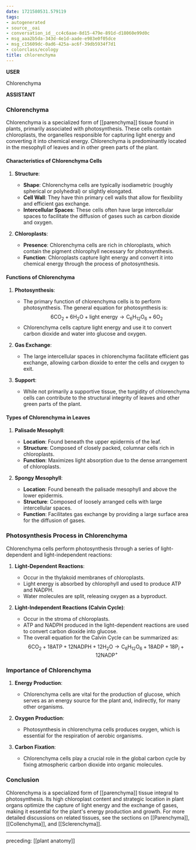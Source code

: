 ```yaml
---
date: 1721580531.579119
tags:
- autogenerated
- source__oai
- conversation_id__cc4c6aae-8d15-479e-891d-d18060e99d0c
- msg_aaa2b5da-343d-4e1d-aade-e983e0f05dce
- msg_c15609dc-0ad6-425a-ac6f-39db5934f7d1
- colorclass/ecology
title: chlorenchyma
---
```


**USER**

Chlorenchyma


**ASSISTANT**

### Chlorenchyma

Chlorenchyma is a specialized form of [[parenchyma]] tissue found in plants, primarily associated with photosynthesis. These cells contain chloroplasts, the organelles responsible for capturing light energy and converting it into chemical energy. Chlorenchyma is predominantly located in the mesophyll of leaves and in other green parts of the plant.

#### Characteristics of Chlorenchyma Cells

1. **Structure**:
   - **Shape**: Chlorenchyma cells are typically isodiametric (roughly spherical or polyhedral) or slightly elongated.
   - **Cell Wall**: They have thin primary cell walls that allow for flexibility and efficient gas exchange.
   - **Intercellular Spaces**: These cells often have large intercellular spaces to facilitate the diffusion of gases such as carbon dioxide and oxygen.

2. **Chloroplasts**:
   - **Presence**: Chlorenchyma cells are rich in chloroplasts, which contain the pigment chlorophyll necessary for photosynthesis.
   - **Function**: Chloroplasts capture light energy and convert it into chemical energy through the process of photosynthesis.

#### Functions of Chlorenchyma

1. **Photosynthesis**:
   - The primary function of chlorenchyma cells is to perform photosynthesis. The general equation for photosynthesis is:
     $$
     6 \text{CO}_2 + 6 \text{H}_2\text{O} + \text{light energy} \rightarrow \text{C}_6\text{H}_12\text{O}_6 + 6 \text{O}_2
     $$
   - Chlorenchyma cells capture light energy and use it to convert carbon dioxide and water into glucose and oxygen.

2. **Gas Exchange**:
   - The large intercellular spaces in chlorenchyma facilitate efficient gas exchange, allowing carbon dioxide to enter the cells and oxygen to exit.

3. **Support**:
   - While not primarily a supportive tissue, the turgidity of chlorenchyma cells can contribute to the structural integrity of leaves and other green parts of the plant.

#### Types of Chlorenchyma in Leaves

1. **Palisade Mesophyll**:
   - **Location**: Found beneath the upper epidermis of the leaf.
   - **Structure**: Composed of closely packed, columnar cells rich in chloroplasts.
   - **Function**: Maximizes light absorption due to the dense arrangement of chloroplasts.

2. **Spongy Mesophyll**:
   - **Location**: Found beneath the palisade mesophyll and above the lower epidermis.
   - **Structure**: Composed of loosely arranged cells with large intercellular spaces.
   - **Function**: Facilitates gas exchange by providing a large surface area for the diffusion of gases.

### Photosynthesis Process in Chlorenchyma

Chlorenchyma cells perform photosynthesis through a series of light-dependent and light-independent reactions:

1. **Light-Dependent Reactions**:
   - Occur in the thylakoid membranes of chloroplasts.
   - Light energy is absorbed by chlorophyll and used to produce ATP and NADPH.
   - Water molecules are split, releasing oxygen as a byproduct.

2. **Light-Independent Reactions (Calvin Cycle)**:
   - Occur in the stroma of chloroplasts.
   - ATP and NADPH produced in the light-dependent reactions are used to convert carbon dioxide into glucose.
   - The overall equation for the Calvin Cycle can be summarized as:
     $$
     6 \text{CO}_2 + 18 \text{ATP} + 12 \text{NADPH} + 12 \text{H}_2\text{O} \rightarrow \text{C}_6\text{H}_12\text{O}_6 + 18 \text{ADP} + 18 \text{P}_i + 12 \text{NADP}^+
     $$

### Importance of Chlorenchyma

1. **Energy Production**:
   - Chlorenchyma cells are vital for the production of glucose, which serves as an energy source for the plant and, indirectly, for many other organisms.

2. **Oxygen Production**:
   - Photosynthesis in chlorenchyma cells produces oxygen, which is essential for the respiration of aerobic organisms.

3. **Carbon Fixation**:
   - Chlorenchyma cells play a crucial role in the global carbon cycle by fixing atmospheric carbon dioxide into organic molecules.

### Conclusion

Chlorenchyma is a specialized form of [[parenchyma]] tissue integral to photosynthesis. Its high chloroplast content and strategic location in plant organs optimize the capture of light energy and the exchange of gases, making it essential for the plant's energy production and growth. For more detailed discussions on related tissues, see the sections on [[Parenchyma]], [[Collenchyma]], and [[Sclerenchyma]].


---

preceding: [[plant anatomy]]